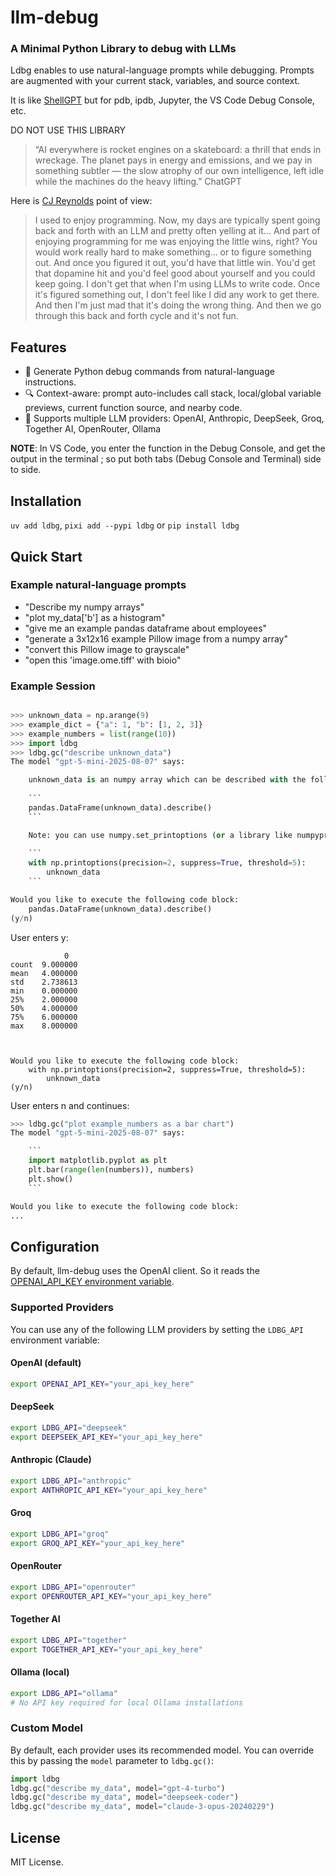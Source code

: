 # llm-debug

### A Minimal Python Library to debug with LLMs

Ldbg enables to use natural-language prompts while debugging. Prompts are augmented with your current stack, variables, and source context.

It is like [ShellGPT](https://github.com/TheR1D/shell_gpt) but for pdb, ipdb, Jupyter, the VS Code Debug Console, etc.

DO NOT USE THIS LIBRARY

> “AI everywhere is rocket engines on a skateboard: a thrill that ends in wreckage. The planet pays in energy and emissions, and we pay in something subtler — the slow atrophy of our own intelligence, left idle while the machines do the heavy lifting.” ChatGPT

Here is [CJ Reynolds](https://www.youtube.com/watch?v=0ZUkQF6boNg) point of view:

> I used to enjoy programming. Now, my days are typically spent going back and forth with an LLM and pretty often yelling at it… And part of enjoying programming for me was enjoying the little wins, right? You would work really hard to make something… or to figure something out. And once you figured it out, you'd have that little win. You'd get that dopamine hit and you'd feel good about yourself and you could keep going. I don't get that when I'm using LLMs to write code. Once it's figured something out, I don't feel like I did any work to get there. And then I'm just mad that it's doing the wrong thing. And then we go through this back and forth cycle and it's not fun.

## Features

- 🐍 Generate Python debug commands from natural-language instructions.
- 🔍 Context-aware: prompt auto-includes call stack, local/global variable previews, current function source, and nearby code.
- 🤖 Supports multiple LLM providers: OpenAI, Anthropic, DeepSeek, Groq, Together AI, OpenRouter, Ollama

**NOTE**: In VS Code, you enter the function in the Debug Console, and get the output in the terminal ; so put both tabs (Debug Console and Terminal) side to side.

## Installation

`uv add ldbg`, `pixi add --pypi ldbg` or `pip install ldbg`

## Quick Start

### Example natural-language prompts

- "Describe my numpy arrays"
- "plot my_data['b'] as a histogram"
- "give me an example pandas dataframe about employees"
- "generate a 3x12x16 example Pillow image from a numpy array"
- "convert this Pillow image to grayscale"
- "open this 'image.ome.tiff' with bioio"

### Example Session

```python

>>> unknown_data = np.arange(9)
>>> example_dict = {"a": 1, "b": [1, 2, 3]}
>>> example_numbers = list(range(10))
>>> import ldbg
>>> ldbg.gc("describe unknown_data")
The model "gpt-5-mini-2025-08-07" says:

    unknown_data is an numpy array which can be described with the following pandas code:
    
    ```
    pandas.DataFrame(unknown_data).describe()
    ```

    Note: you can use numpy.set_printoptions (or a library like numpyprint) to pretty print your array:
    
    ```
    with np.printoptions(precision=2, suppress=True, threshold=5):
        unknown_data
    ```

Would you like to execute the following code block:
    pandas.DataFrame(unknown_data).describe()
(y/n)
```

User enters y:
```
            0
count  9.000000
mean   4.000000
std    2.738613
min    0.000000
25%    2.000000
50%    4.000000
75%    6.000000
max    8.000000



Would you like to execute the following code block:
    with np.printoptions(precision=2, suppress=True, threshold=5):
        unknown_data
(y/n)
```

User enters n and continues:

```python
>>> ldbg.gc("plot example_numbers as a bar chart")
The model "gpt-5-mini-2025-08-07" says:

    ```
    import matplotlib.pyplot as plt
    plt.bar(range(len(numbers)), numbers)
    plt.show()
    ```

Would you like to execute the following code block:
...
```

## Configuration

By default, llm-debug uses the OpenAI client. So it reads the [OPENAI_API_KEY environment variable](https://platform.openai.com/docs/quickstart).

### Supported Providers

You can use any of the following LLM providers by setting the `LDBG_API` environment variable:

#### OpenAI (default)
```bash
export OPENAI_API_KEY="your_api_key_here"
```

#### DeepSeek
```bash
export LDBG_API="deepseek"
export DEEPSEEK_API_KEY="your_api_key_here"
```

#### Anthropic (Claude)
```bash
export LDBG_API="anthropic"
export ANTHROPIC_API_KEY="your_api_key_here"
```

#### Groq
```bash
export LDBG_API="groq"
export GROQ_API_KEY="your_api_key_here"
```

#### OpenRouter
```bash
export LDBG_API="openrouter"
export OPENROUTER_API_KEY="your_api_key_here"
```

#### Together AI
```bash
export LDBG_API="together"
export TOGETHER_API_KEY="your_api_key_here"
```

#### Ollama (local)
```bash
export LDBG_API="ollama"
# No API key required for local Ollama installations
```

### Custom Model

By default, each provider uses its recommended model. You can override this by passing the `model` parameter to `ldbg.gc()`:

```python
import ldbg
ldbg.gc("describe my_data", model="gpt-4-turbo")
ldbg.gc("describe my_data", model="deepseek-coder")
ldbg.gc("describe my_data", model="claude-3-opus-20240229")
```

## License

MIT License.